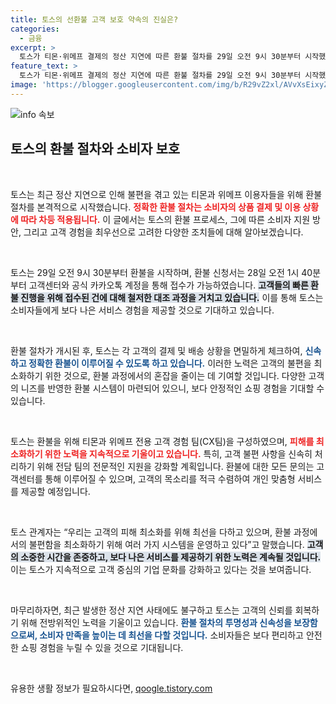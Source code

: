 ```yaml
---
title: 토스의 선환불 고객 보호 약속의 진실은?
categories:
  - 금융
excerpt: >
  토스가 티몬·위메프 결제의 정산 지연에 따른 환불 절차를 29일 오전 9시 30분부터 시작했습니다. 소비자 확인 후 순차적으로 환불되며, 피해 최소화를 위해 특별 팀도 구성했습니다.
feature_text: >
  토스가 티몬·위메프 결제의 정산 지연에 따른 환불 절차를 29일 오전 9시 30분부터 시작했습니다. 소비자 확인 후 순차적으로 환불되며, 피해 최소화를 위해 특별 팀도 구성했습니다.
image: 'https://blogger.googleusercontent.com/img/b/R29vZ2xl/AVvXsEixyZcFfHzMRdzZMjFBmAUKJYCLCGyLL1o632UiGVXcaFdKo_bkvkuCioo0uUKlGfBVcT3P84aROyZIXSBEx3Aw5nCQ3pTgDom1WDC4m8eifvWiAmWEEVb4x6G_l8C0QH225ldMjyaFvpxGEBGNO37VmDTDMHGhJPq73UglMfDca1-0aw/s1600/blogspot.png'
---
```


<p><img src="https://blogger.googleusercontent.com/img/b/R29vZ2xl/AVvXsEixyZcFfHzMRdzZMjFBmAUKJYCLCGyLL1o632UiGVXcaFdKo_bkvkuCioo0uUKlGfBVcT3P84aROyZIXSBEx3Aw5nCQ3pTgDom1WDC4m8eifvWiAmWEEVb4x6G_l8C0QH225ldMjyaFvpxGEBGNO37VmDTDMHGhJPq73UglMfDca1-0aw/s1600/blogspot.png" alt="info 속보" /></p>

<h2 data-ke-size="size26">토스의 환불 절차와 소비자 보호</h2>

<p data-ke-size="size16">&nbsp;</p>

<p>토스는 최근 정산 지연으로 인해 불편을 겪고 있는 티몬과 위메프 이용자들을 위해 환불 절차를 본격적으로 시작했습니다. <b><span style="color: #ee2323;">정확한 환불 절차는 소비자의 상품 결제 및 이용 상황에 따라 차등 적용됩니다.</span></b> 이 글에서는 토스의 환불 프로세스, 그에 따른 소비자 지원 방안, 그리고 고객 경험을 최우선으로 고려한 다양한 조치들에 대해 알아보겠습니다.</p>

<p data-ke-size="size16">&nbsp;</p>

<p>토스는 29일 오전 9시 30분부터 환불을 시작하며, 환불 신청서는 28일 오전 1시 40분부터 고객센터와 공식 카카오톡 계정을 통해 접수가 가능하였습니다. <b><span style="background-color: #21538527;">고객들의 빠른 환불 진행을 위해 접수된 건에 대해 철저한 대조 과정을 거치고 있습니다.</span></b> 이를 통해 토스는 소비자들에게 보다 나은 서비스 경험을 제공할 것으로 기대하고 있습니다.</p>

<p data-ke-size="size16">&nbsp;</p>

<p>환불 절차가 개시된 후, 토스는 각 고객의 결제 및 배송 상황을 면밀하게 체크하여, <b><span style="color: #1a5490;">신속하고 정확한 환불이 이루어질 수 있도록 하고 있습니다.</span></b> 이러한 노력은 고객의 불편을 최소화하기 위한 것으로, 환불 과정에서의 혼잡을 줄이는 데 기여할 것입니다. 다양한 고객의 니즈를 반영한 환불 시스템이 마련되어 있으니, 보다 안정적인 쇼핑 경험을 기대할 수 있습니다.</p>

<p data-ke-size="size16">&nbsp;</p>

<p>토스는 환불을 위해 티몬과 위메프 전용 고객 경험 팀(CX팀)을 구성하였으며, <b><span style="color: #ee2323;">피해를 최소화하기 위한 노력을 지속적으로 기울이고 있습니다.</span></b> 특히, 고객 불편 사항을 신속히 처리하기 위해 전담 팀의 전문적인 지원을 강화할 계획입니다. 환불에 대한 모든 문의는 고객센터를 통해 이루어질 수 있으며, 고객의 목소리를 적극 수렴하여 개인 맞춤형 서비스를 제공할 예정입니다.</p>

<p data-ke-size="size16">&nbsp;</p>

<p>토스 관계자는 “우리는 고객의 피해 최소화를 위해 최선을 다하고 있으며, 환불 과정에서의 불편함을 최소화하기 위해 여러 가지 시스템을 운영하고 있다”고 말했습니다. <b><span style="background-color: #21538527;">고객의 소중한 시간을 존중하고, 보다 나은 서비스를 제공하기 위한 노력은 계속될 것입니다.</span></b> 이는 토스가 지속적으로 고객 중심의 기업 문화를 강화하고 있다는 것을 보여줍니다.</p>

<p data-ke-size="size16">&nbsp;</p>

<p>마무리하자면, 최근 발생한 정산 지연 사태에도 불구하고 토스는 고객의 신뢰를 회복하기 위해 전방위적인 노력을 기울이고 있습니다. <b><span style="color: #1a5490;">환불 절차의 투명성과 신속성을 보장함으로써, 소비자 만족을 높이는 데 최선을 다할 것입니다.</span></b> 소비자들은 보다 편리하고 안전한 쇼핑 경험을 누릴 수 있을 것으로 기대됩니다.</p>

<p data-ke-size="size16">&nbsp;</p>
유용한 생활 정보가 필요하시다면, <a href="https://qoogle.tistory.com" rel="dofollow">qoogle.tistory.com</a>


